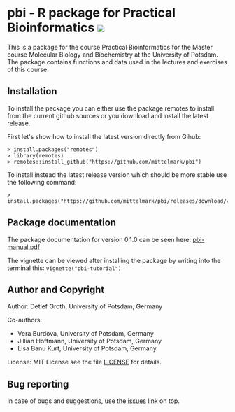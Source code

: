 # pbi - R package for Practical Bioinformatics ![](../../actions/workflows/r.yml/badge.svg)

This is a package  for the  course  Practical  Bioinformatics  for the  Master
course Molecular Biology and Biochemistry at the University of Potsdam.
The package contains functions and data used in the lectures and exercises of this course.

## Installation

To install the package you can either use the package  remotes to install from
the current github sources or you download and install the latest release.

First let's show how to install the latest version directly from Gihub:

```
> install.packages("remotes")
> library(remotes)
> remotes::install_github("https://github.com/mittelmark/pbi")
```

To install instead the latest release version which should be more stable use the following command:

```
> install.packages("https://github.com/mittelmark/pbi/releases/download/v0.1.2/pbi_0.1.2.tar.gz")
```

## Package documentation

The package documentation for version 0.1.0 can be seen here: [pbi-manual.pdf](https://github.com/mittelmark/pbi/files/14588148/pbi-manual.pdf)

The vignette can be viewed after installing the package by writing into the terminal this: `vignette("pbi-tutorial")`


## Author and Copyright

Author: Detlef Groth, University of Potsdam, Germany

Co-authors: 

- Vera Burdova, University of Potsdam, Germany
- Jillian Hoffmann, University of Potsdam, Germany
- Lisa Banu Kurt, University of Potsdam, Germany

License: MIT License see the file [LICENSE](LICENSE) for details.

## Bug reporting

In case of bugs and suggestions, use the [issues](../../issues) link on top.

